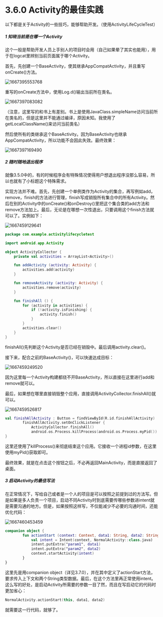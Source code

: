 # 3.6.0 Activity的最佳实践

以下都是关于Activity的一些技巧，能够帮助开发。（使用ActivityLifeCycleTest）

##### 1 知晓当前是在哪一个Activity

这个一般是帮助开发人员上手别人的项目时会用（自己如果晕了其实也能用），用于在logcat里辨别当前页面属于哪个Activity。

首先，先创建一个BaseActivity，使其继承AppCompatActivity，并且重写onCreate()方法。

![1667395553768](image/3.6.0Activity的最佳实践/1667395553768.png)

重写的onCreate方法中，使用Log.d()输出当前所在类名。

![1667397083082](image/3.6.0Activity的最佳实践/1667397083082.png)

（注意，这里写的和书上有差别。书上是使用JavaClass.simpleName访问当前所在类名的，但是这里并不能通过编译，原因未知。我使用了getLocalClassName()来访问当前类名）

然后使所有的类继承这个BaseActivity。因为BaseActivity也继承AppCompatActivity，所以功能不会因此失效。最终效果：

![1667397169490](image/3.6.0Activity的最佳实践/1667397169490.png)

##### 2 随时随地退出程序

就像3.5.0中的，有的时候程序会有特殊情况使得用户想退出程序没那么容易，所以也就有了小标题这个特殊需求。

实现方法并不难。首先，先创建一个单例类作为Activity的集合，再写例如add，remove，finish的方法进行管理，finish写成销毁所有集合中的所有Activity。然后在别的Activity中的onCreate()和onDestroy()里把这个集合类的add方法和remove方法加上。最后，无论是在哪想一次性退出，只要调用这个finish方法就可以了。实例如下：

![1667459129641](image/3.6.0Activity的最佳实践/1667459129641.png)

```kotlin
package com.example.activitylifecycletest

import android.app.Activity

object ActivityCollector {
    private val activities = ArrayList<Activity>()

    fun addActivity (activity: Activity) {
        activities.add(activity)
    }

    fun removeActivity (activity: Activity) {
        activities.remove(activity)
    }

    fun finishAll () {
        for (activity in activities) {
            if (!activity.isFinishing) {
                activity.finish()
            }
        }
        activities.clear()
    }
}
```

finishAll()先判断这个Activity是否已经在销毁中。最后调用activity.clear()。

接下来，配合之前的BaseActivity()，可以快速达成目标：

![1667459249520](image/3.6.0Activity的最佳实践/1667459249520.png)

因为这里每一个Activity构建都绕不开BaseActivity，所以直接在这里进行add和remove就可以。

最后，如果想在哪里直接销毁整个应用，直接调用ActivityCollector.finishAll()就可以。

![1667459526817](image/3.6.0Activity的最佳实践/1667459526817.png)

```kotlin
val finishAllActivity : Button = findViewById(R.id.finishAllActivity)
        finishAllActivity.setOnClickListener {
            ActivityCollector.finishAll()
            android.os.Process.killProcess(android.os.Process.myPid())
}
```

这里还使用了killProcess()来彻底结束这个应用。它接收一个进程id参数，在这里使用myPid()获取即可。

最终效果，就是在点击这个按钮之后，不必再返回MainActivity，而是直接返回了桌面。

##### 3 启动Activity的最佳写法

在正常情况下，写给自己或者是一个人的项目是可以按照之前提到过的方法写。但是如果是多人负责一个项目，启动不同Activity时到底需要传哪些参数进intent就是需要沟通的地方。但是，如果按照这样写，不仅能减少不必要的沟通时间，还能优化代码：

![1667460453459](image/3.6.0Activity的最佳实践/1667460453459.png)

```kotlin
companion object {
        fun actionStart (context: Context, data1: String, data2: String){
            val intent = Intent(context, NormalActivity::class.java)
            intent.putExtra("param1", data1)
            intent.putExtra("param2", data2)
            context.startActivity(intent)
        }
}
```

这里先是用companion object（详见3.7.0），并在其中定义了actionStart方法，要求传入上下文和两个String类型数据。最后，在这个方法里再正常使用intent。这么写的好处，是启动Activity所需要的参数一目了然，而且在写启动它的代码时更加省心：

```kotlin
NormalActivity.actionStart(this, data1, data2)
```

就需要这一行代码，就够了。
